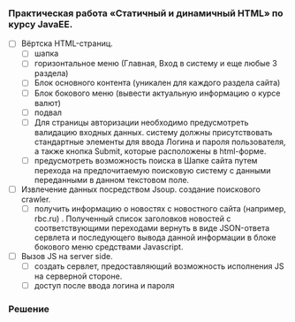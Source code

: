 ﻿### Практическая работа «Статичный и динамичный HTML» по курсу JavaEE.

- [ ] Вёртска HTML-страниц.
  - [ ] шапка
  - [ ] горизонтальное меню (Главная, Вход в систему и еще любые 3 раздела)
  - [ ] Блок основного контента (уникален для каждого раздела сайта)
  - [ ] Блок бокового меню (вывести актуальную информацию о курсе валют)
  - [ ] подвал
  - [ ] Для страницы авторизации необходимо предусмотреть валидацию входных данных.
        систему должны присутствовать стандартные элементы для ввода Логина и пароля пользователя,
        а также кнопка Submit, которые расположены в html-форме. 
  - [ ] предусмотреть возможность поиска в Шапке сайта путем перехода на
        предпочитаемую поисковую систему с данными переданными в данном текстовом поле.

- [ ] Извлечение данных посредством Jsoup.  создание поискового crawler.
  - [ ] получить информацию о новостях с новостного сайта (например, rbc.ru) . Полученный список
        заголовков новостей с соответствующими переходами вернуть в виде JSON-ответа сервлета и
        последующего вывода данной информации в блоке бокового меню средствами Javascript.

- [ ] Вызов JS на server side.
  - [ ] создать сервлет, предоставляющий возможность исполнения JS на серверной стороне.
  - [ ] доступ после ввода логина и пароля 

### Решение

